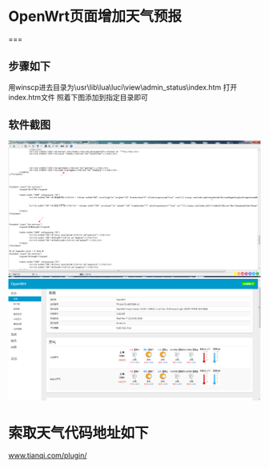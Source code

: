 # OpenWrt页面增加天气预报
===


步骤如下
---
用winscp进去目录为\usr\lib\lua\luci\view\admin_status\index.htm
打开index.htm文件 照着下图添加到指定目录即可 

软件截图
---
![demo](https://github.com/Aslin-Ameng/OpenWrt-/blob/master/png/1.png)
![demo](https://github.com/Aslin-Ameng/OpenWrt-/blob/master/png/2.png)

索取天气代码地址如下
===
www.tianqi.com/plugin/

